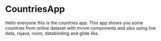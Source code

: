 # CountriesApp

Hello everyone this is the countries app. 
This app shows you some countries from online dataset with mvvm components and also using live data, rxjava, room, databinding and glide libs.
